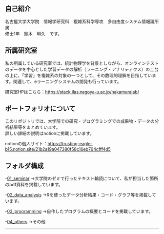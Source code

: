 ## 自己紹介

名古屋大学大学院　情報学研究科　複雑系科学専攻　多自由度システム情報論所属　<br>
修士1年　鈴木　琳久　です。

## 所属研究室

私の所属している研究室では、統計物理学を背景としながら、オンラインテストのデータを中心とした学習データの解析（ラーニング・アナリティクス）の土台の上に、「学習」を複雑系の対象の一つとして、その数理的理解を目指しています。関連して、eラーニングシステムの開発も行っています。<br>

研究室HPはこちら：https://stack.ilas.nagoya-u.ac.jp/nakamuralab/

## ポートフォリオについて

このリポジトリでは、大学院での研究・プログラミングでの成果物・データの分析結果等をまとめています。<br>
詳しい詳細の説明はnotionに掲載しています。<br>

notionの個人サイト：https://trusting-eagle-b15.notion.site/21b2a19a047380f58c16eb764cfff4d5

## フォルダ構成
-[01_seminar](01_seminar/) 
→大学院のゼミで行ったテキスト輪読について、私が担当した箇所のpdf資料を掲載しています。<br>

-[02_data_analysis](02_data_analysis/)
→Rを使ったデータ分析結果・コード・グラフ等を掲載しています。

-[03_programming](03_programming/) 
→自作したプログラムの概要とコードを掲載しています。

-[04_others](04_others/)
→その他

---

